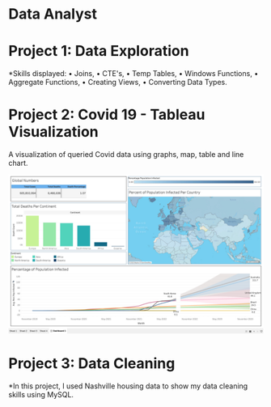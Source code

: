 # Data Analyst 

# Project 1: Data Exploration
*Skills displayed: 
	•	Joins, 
	•	CTE's, 
	•	Temp Tables, 
	•	Windows Functions, 
	•	Aggregate Functions, 
	•	Creating Views, 
	•	Converting Data Types.
  
 # Project 2: Covid 19 - Tableau Visualization
A visualization of queried Covid data using graphs, map, table and line chart.

![](/Images/Tableau%20Project%20Image.jpg)

# Project 3: Data Cleaning
*In this project, I used Nashville housing data to show my data cleaning skills using MySQL.


